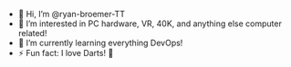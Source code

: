 - 👋 Hi, I’m @ryan-broemer-TT
- 👀 I’m interested in PC hardware, VR, 40K, and anything else computer related!
- 🌱 I’m currently learning everything DevOps!
- ⚡ Fun fact: I love Darts! 🎯

<!---
ryan-broemer-TT/ryan-broemer-TT is a ✨ special ✨ repository because its `README.md` (this file) appears on your GitHub profile.
You can click the Preview link to take a look at your changes.
--->
